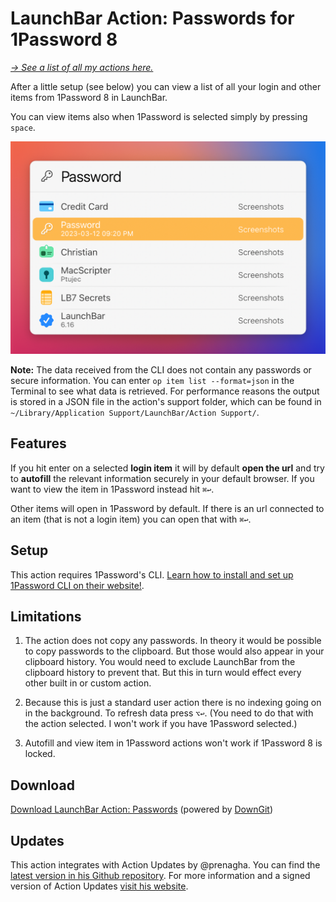 # LaunchBar Action: Passwords for 1Password 8

*[→ See a list of all my actions here.](https://ptujec.github.io/launchbar)* 

After a little setup (see below) you can view a list of all your login and other items from 1Password 8 in LaunchBar. 

You can view items also when 1Password is selected simply by pressing `space`. 

<img src="01.png" width="552"/>

**Note:** The data received from the CLI does not contain any passwords or secure information. You can enter `op item list --format=json` in the Terminal to see what data is retrieved. For performance reasons the output is stored in a JSON file in the action's support folder, which can be found in `~/Library/Application Support/LaunchBar/Action Support/`.

## Features 

If you hit enter on a selected **login item** it will by default **open the url** and try to **autofill** the relevant information securely in your default browser. If you want to view the item in 1Password instead hit `⌘↩`.

Other items will open in 1Password by default. If there is an url connected to an item (that is not a login item) you can open that with `⌘↩`. 


## Setup

This action requires 1Password's CLI. [Learn how to install and set up 1Password CLI on their website!](https://developer.1password.com/docs/cli/get-started#install). 

## Limitations

1) The action does not copy any passwords. In theory it would be possible to copy passwords to the clipboard. But those would also appear in your clipboard history. You would need to exclude LaunchBar from the clipboard history to prevent that. But this in turn would effect every other built in or custom action. 

2) Because this is just a standard user action there is no indexing going on in the background. To refresh data press `⌥↩`. (You need to do that with the action selected. I won't work if you have 1Password selected.)

3) Autofill and view item in 1Password actions won't work if 1Password 8 is locked.  

## Download

[Download LaunchBar Action: Passwords](https://minhaskamal.github.io/DownGit/#/home?url=https://github.com/Ptujec/LaunchBar/tree/master/Passwords) (powered by [DownGit](https://github.com/MinhasKamal/DownGit))

## Updates

This action integrates with Action Updates by @prenagha. You can find the [latest version in his Github repository](https://github.com/prenagha/launchbar). For more information and a signed version of Action Updates [visit his website](https://renaghan.com/launchbar/action-updates/).

